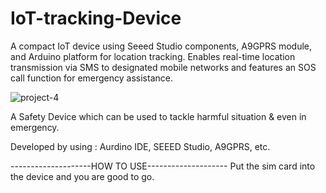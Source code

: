 # IoT-tracking-Device
A compact IoT device using Seeed Studio components, A9GPRS module, and Arduino platform for location tracking. Enables real-time location transmission via SMS to designated mobile networks and features an SOS call function for emergency assistance.

![project-4](https://github.com/user-attachments/assets/ac0cbf83-804b-484d-8643-cfd6b4d77f97)


A Safety Device which can be used to tackle harmful situation & even in emergency.

Developed by using : Aurdino IDE, SEEED Studio, A9GPRS, etc.

--------------------HOW TO USE--------------------
Put the sim card into the device and you are good to go.
